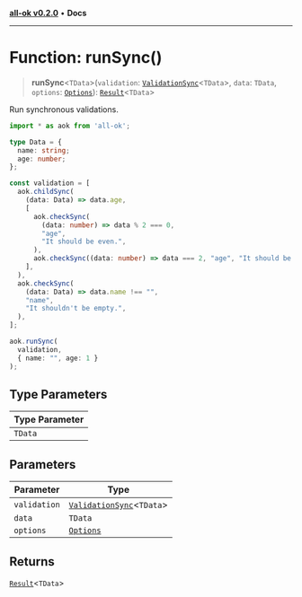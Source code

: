 [**all-ok v0.2.0**](../README.md) • **Docs**

***

# Function: runSync()

> **runSync**\<`TData`\>(`validation`: [`ValidationSync`](../type-aliases/ValidationSync.md)\<`TData`\>, `data`: `TData`, `options`: [`Options`](../type-aliases/Options.md)): [`Result`](../type-aliases/Result.md)\<`TData`\>

Run synchronous validations.

```ts
import * as aok from 'all-ok';

type Data = {
  name: string;
  age: number;
};

const validation = [
  aok.childSync(
    (data: Data) => data.age,
    [
      aok.checkSync(
        (data: number) => data % 2 === 0,
        "age",
        "It should be even.",
      ),
      aok.checkSync((data: number) => data === 2, "age", "It should be 2."),
    ],
  ),
  aok.checkSync(
    (data: Data) => data.name !== "",
    "name",
    "It shouldn't be empty.",
  ),
];

aok.runSync(
  validation,
  { name: "", age: 1 }
);
```

## Type Parameters

| Type Parameter |
| ------ |
| `TData` |

## Parameters

| Parameter | Type |
| ------ | ------ |
| `validation` | [`ValidationSync`](../type-aliases/ValidationSync.md)\<`TData`\> |
| `data` | `TData` |
| `options` | [`Options`](../type-aliases/Options.md) |

## Returns

[`Result`](../type-aliases/Result.md)\<`TData`\>
